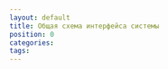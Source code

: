 ```yaml
---
layout: default
title: Общая схема интерфейса системы
position: 0
categories: 
tags: 
---
```




 

 

